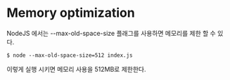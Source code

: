# Memory optimization

NodeJS 에서는 --max-old-space-size 플래그를 사용하면 메모리를 제한 할 수 있다.
```
$ node --max-old-space-size=512 index.js
```

이렇게 실행 시키면 메모리 사용을 512MB로 제한한다.

